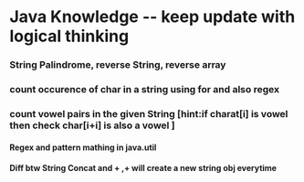 # Java Knowledge -- keep update with logical thinking

### String Palindrome, reverse String, reverse array

### count occurence of char in a string using for and also regex

### count vowel pairs in the given String [hint:if charat[i] is vowel then check char[i+i] is also a vowel ]

#### Regex and pattern mathing in java.util 

#### Diff btw String Concat and + ,+ will create a new string obj everytime
